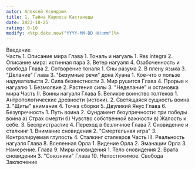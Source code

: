 ```yaml
---
autor: Алексей Ксендзюк
title: 1. Тайна Карлоса Кастанеды
date: 2023-10-25
rating: 0-10
modify: <%tp.date.now("YYYY-MM-DD HH:mm")%>
---
```

Введение  
Часть 1. Описание мира Глава 1. Тональ и нагуаль 1. Res integra 2. Описание мира: истинная пара 3. Ветер нагуаля 4. Озабоченность и свобода Глава 2. Сотворение тоналя 1. Сны разума 2. В плену языка 3. "Делание" Глава 3. "Безумные речи" дона Хуана 1. Кое-что о пользе надувательств 2. Сила безвестности 3. Мир рушится Глава 4. Прорыв к нагуалю 1. Безмолвие 2. Растения силы  3. "Неделание" и остановка мира Часть II. Воины нагуаля Глава 5. Великое воинство толтеков 1. Антропологические древности (истоки). 2. Светящаяся сущность воина 3. "Щиты" внимания 4. Точка сборки 5. Двуликий Янус Глава 6. Безупречность 1. Путь воина 2. Фундамент безупречности: три победы воина а) Страх смерти б) Чувство собственной важности в) Жалость к себе. 3. Беспристрастие 4. Переход в безличное Глава 7. Сновидение и сталкинг 1. Внимание сновидения 2. "Смертельная игра" 3. Контролируемая глупость 4. Сталкинг сталкеров Часть III. Реальность нагуаля Глава 8. Вселенная Орла 1. Видение Орла 2. Эманации Орла 3. Намерение. Глава 9. Миры сновидения 1. Тело сновидения 2. Врата сновидения 3. "Союзники" Глава 10. Непостижимое. Свобода Заключение